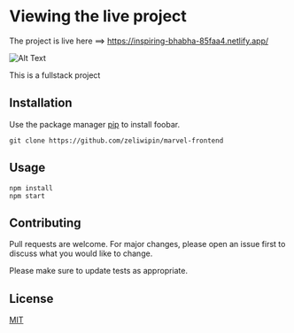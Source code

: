 # Viewing the live project


The project is live here ==> https://inspiring-bhabha-85faa4.netlify.app/ 


![Alt Text](https://media.giphy.com/media/4z4jOuyXcXEEhzh0bj/giphy.gif)

This is a fullstack project 



## Installation

Use the package manager [pip](https://pip.pypa.io/en/stable/) to install foobar.

```
git clone https://github.com/zeliwipin/marvel-frontend
```

## Usage

```
npm install
npm start
```

## Contributing
Pull requests are welcome. For major changes, please open an issue first to discuss what you would like to change.

Please make sure to update tests as appropriate.

## License
[MIT](https://choosealicense.com/licenses/mit/)
